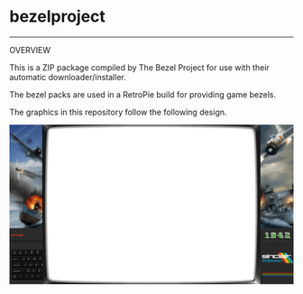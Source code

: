 # bezelproject

-------
OVERVIEW

This is a ZIP package compiled by The Bezel Project for use with their automatic downloader/installer.

The bezel packs are used in a RetroPie build for providing game bezels.

The graphics in this repository follow the following design.

![Sample bezel](https://github.com/thebezelproject/bezelproject-ZXSpectrum/blob/master/retroarch/overlay/GameBezels/ZXSpectrum/1942%20(Europe).png?raw=true)
